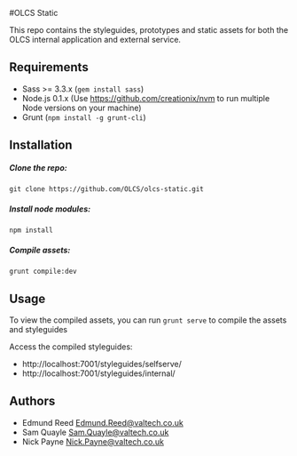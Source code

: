 #OLCS Static

This repo contains the styleguides, prototypes and static assets for both the OLCS internal application and external service.

## Requirements

* Sass >= 3.3.x (`gem install sass`)
* Node.js 0.1.x (Use https://github.com/creationix/nvm to run multiple Node versions on your machine)
* Grunt (`npm install -g grunt-cli`)

## Installation

##### Clone the repo:

```
git clone https://github.com/OLCS/olcs-static.git
```

##### Install node modules:

```
npm install
```

##### Compile assets:

```
grunt compile:dev
```

## Usage

To view the compiled assets, you can run `grunt serve` to compile the assets and styleguides

Access the compiled styleguides: 

* http://localhost:7001/styleguides/selfserve/ 
* http://localhost:7001/styleguides/internal/

## Authors

* Edmund Reed Edmund.Reed@valtech.co.uk
* Sam Quayle  Sam.Quayle@valtech.co.uk
* Nick Payne  Nick.Payne@valtech.co.uk